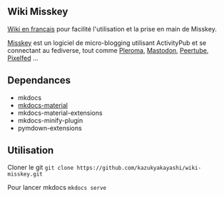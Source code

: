 ## Wiki Misskey

[Wiki en français](wiki.misskey.fr) pour facilité l'utilisation et la prise en main de Misskey.

[Misskey](https://github.com/syuilo/misskey) est un logiciel de micro-blogging utilisant ActivityPub et se connectant au fediverse, tout comme [Pleroma](https://pleroma.social/), [Mastodon](https://github.com/tootsuite/mastodon), [Peertube](https://github.com/Chocobozzz/PeerTube), [Pixelfed](https://github.com/pixelfed/pixelfed) ...

## Dependances

- mkdocs
- [mkdocs-material](https://squidfunk.github.io/mkdocs-material/)
- mkdocs-material-extensions
- mkdocs-minify-plugin
- pymdown-extensions

## Utilisation

Cloner le git
`git clone https://github.com/kazukyakayashi/wiki-misskey.git`

Pour lancer mkdocs
`mkdocs serve`

